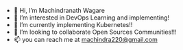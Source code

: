 - 👋 Hi, I’m Machindranath Wagare
- 👀 I’m interested in DevOps Learning and implementing!
- 🌱 I’m currently implementing Kubernetes!!
- 💞️ I’m looking to collaborate Open Sources Communities!!!
- 📫 you can reach me at machindra220@gmail.com

<!---
Machindra220/Machindra220 is a ✨ special ✨ repository because its `README.md` (this file) appears on your GitHub profile.
You can click the Preview link to take a look at your changes.
--->
